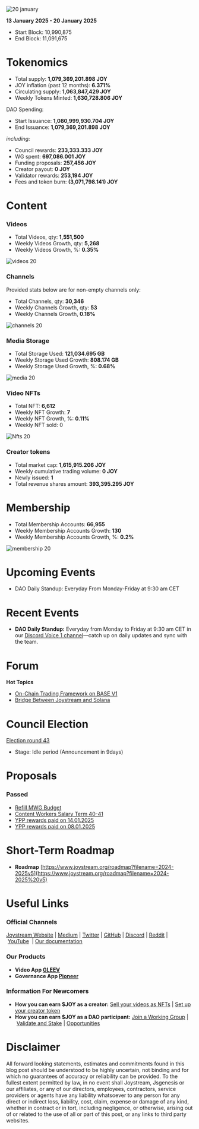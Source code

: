 ![20 january](https://github.com/user-attachments/assets/defa7f51-81fc-4e1b-adbd-2ddcf2ebfbd6)

**13 January 2025 - 20 January 2025**

- Start Block: 10,990,875
- End Block: 11,091,675

# Tokenomics

- Total supply: **1,079,369,201.898 JOY**
- JOY inflation (past 12 months): **6.371%**
- Circulating supply: **1,063,847,429 JOY**
- Weekly Tokens Minted: **1,630,728.806 JOY**

DAO Spending:

- Start Issuance: **1,080,999,930.704 JOY**
- End Issuance: **1,079,369,201.898 JOY**

*including:*

- Council rewards: **233,333.333 JOY**
- WG spent: **697,086.001 JOY**
- Funding proposals: **257,456 JOY**
- Creator payout: **0 JOY**
- Validator rewards: **253,194 JOY**
- Fees and token burn: **(3,071,798.141) JOY**

# **Content**

### Videos

- Total Videos, qty: **1,551,500**
- Weekly Videos Growth, qty: **5,268**
- Weekly Videos Growth, %: **0.35%**

![videos 20](https://github.com/user-attachments/assets/c91199bc-911b-4e79-aa3f-66b0fd7d5d98)

### Channels

Provided stats below are for non-empty channels only:

- Total Channels, qty: **30,346**
- Weekly Channels Growth, qty: **53**
- Weekly Channels Growth, **0.18%**

![channels 20](https://github.com/user-attachments/assets/c0c9357e-5dc1-4321-af5c-128716554339)

### Media Storage

- Total Storage Used: **121,034.695 GB**
- Weekly Storage Used Growth: **808.174 GB**
- Weekly Storage Used Growth, %: **0.68%**

![media 20](https://github.com/user-attachments/assets/6a824e0d-2ac4-4d98-be7b-1821689d3ed2)

### Video NFTs

- Total NFT: **6,612**
- Weekly NFT Growth: **7**
- Weekly NFT Growth, %: **0.11%**
- Weekly NFT sold: 0

![Nfts 20](https://github.com/user-attachments/assets/a8f36691-29c7-441d-a823-4a6eec43fadb)

### Creator tokens

- Total market cap: **1,615,915.206 JOY**
- Weekly cumulative trading volume: **0 JOY**
- Newly issued: **1**
- Total revenue shares amount: **393,395.295 JOY**

# **Membership**

- Total Membership Accounts: **66,955**
- Weekly Membership Accounts Growth: **130**
- Weekly Membership Accounts Growth, %: **0.2%**

![membership 20](https://github.com/user-attachments/assets/bb188de9-6ff6-4e3e-9fa9-3affd25cf075)

# **Upcoming Events**

- DAO Daily Standup: Everyday From Monday-Friday at 9:30 am CET

# **Recent Events**

- **DAO Daily Standup:** Everyday from Monday to Friday at 9:30 am CET in our [Discord Voice 1 channel](https://discord.gg/NaNzysB5YZ)—catch up on daily updates and sync with the team.

# Forum

**Hot Topics**

- [On-Chain Trading Framework on BASE V1](https://pioneerapp.xyz/#/forum/thread/1008)
- [Bridge Between Joystream and Solana](https://pioneerapp.xyz/#/forum/thread/1009)

# **Council Election**

[Election round 43](https://pioneerapp.xyz/#/election)

- Stage: Idle period (Announcement in 9days)

# Proposals

### Passed

- [Refill MWG Budget](https://pioneerapp.xyz/#/proposals/preview/1069)
- [Content Workers Salary Term 40-41](https://pioneerapp.xyz/#/proposals/preview/1068)
- [YPP rewards paid on 14.01.2025](https://pioneerapp.xyz/#/proposals/preview/1066)
- [YPP rewards paid on 08.01.2025](https://pioneerapp.xyz/#/proposals/preview/1067)

# **Short-Term Roadmap**

- **Roadmap** [https://www.joystream.org/roadmap?filename=2024-2025v5](https://www.joystream.org/roadmap?filename=2024-2025%20v5)

# **Useful Links**

### **Official Channels**

[Joystream Website](https://www.joystream.org/) | [Medium](https://blog.joystream.org/) | [Twitter](https://twitter.com/JoystreamDAO/) | [GitHub](https://github.com/Joystream) | [Discord](https://discord.com/invite/DE9UN3YpRP) | [Reddit](https://www.reddit.com/r/joystream_dao/) | [YouTube](https://www.youtube.com/@joystream8627)  | [Our documentation](https://handbook.joystream.org/)

### **Our Products**

- **Video App [GLEEV](https://gleev.xyz/)**
- **Governance App [Pioneer](https://pioneerapp.xyz/)**

### **Information For Newcomers**

- **How you can earn $JOY as a creator:** [Sell your videos as NFTs](https://www.joystream.org/ru/#video-nfts) | [Set up your creator token](https://www.joystream.org/ru/#creator-tokens)
- **How you can earn $JOY as a DAO participant:** [Join a Working Group](https://pioneerapp.xyz/#/working-groups/openings) | [Validate and Stake](https://handbook.joystream.org/system/nomination) | [Opportunities](https://discord.com/channels/811216481340751934/1119240044830527529)

# **Disclaimer**

All forward looking statements, estimates and commitments found in this blog post should be understood to be highly uncertain, not binding and for which no guarantees of accuracy or reliability can be provided. To the fullest extent permitted by law, in no event shall Joystream, Jsgenesis or our affiliates, or any of our directors, employees, contractors, service providers or agents have any liability whatsoever to any person for any direct or indirect loss, liability, cost, claim, expense or damage of any kind, whether in contract or in tort, including negligence, or otherwise, arising out of or related to the use of all or part of this post, or any links to third party websites.
